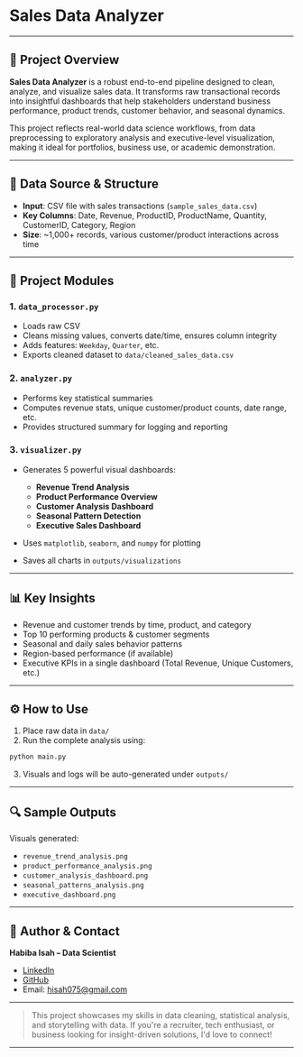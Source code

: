 # Sales Data Analyzer

---

## 🚀 Project Overview

**Sales Data Analyzer** is a robust end-to-end pipeline designed to clean, analyze, and visualize sales data. It transforms raw transactional records into insightful dashboards that help stakeholders understand business performance, product trends, customer behavior, and seasonal dynamics.

This project reflects real-world data science workflows, from data preprocessing to exploratory analysis and executive-level visualization, making it ideal for portfolios, business use, or academic demonstration.

---

## 📆 Data Source & Structure

* **Input**: CSV file with sales transactions (`sample_sales_data.csv`)
* **Key Columns**: Date, Revenue, ProductID, ProductName, Quantity, CustomerID, Category, Region
* **Size**: \~1,000+ records, various customer/product interactions across time

---

## 🧰 Project Modules

### 1. `data_processor.py`

* Loads raw CSV
* Cleans missing values, converts date/time, ensures column integrity
* Adds features: `Weekday`, `Quarter`, etc.
* Exports cleaned dataset to `data/cleaned_sales_data.csv`

### 2. `analyzer.py`

* Performs key statistical summaries
* Computes revenue stats, unique customer/product counts, date range, etc.
* Provides structured summary for logging and reporting

### 3. `visualizer.py`

* Generates 5 powerful visual dashboards:

  * **Revenue Trend Analysis**
  * **Product Performance Overview**
  * **Customer Analysis Dashboard**
  * **Seasonal Pattern Detection**
  * **Executive Sales Dashboard**
* Uses `matplotlib`, `seaborn`, and `numpy` for plotting
* Saves all charts in `outputs/visualizations`

---

## 📊 Key Insights

* Revenue and customer trends by time, product, and category
* Top 10 performing products & customer segments
* Seasonal and daily sales behavior patterns
* Region-based performance (if available)
* Executive KPIs in a single dashboard (Total Revenue, Unique Customers, etc.)

---

## ⚙️ How to Use

1. Place raw data in `data/`
2. Run the complete analysis using:

```bash
python main.py
```

3. Visuals and logs will be auto-generated under `outputs/`

---

## 🔍 Sample Outputs

Visuals generated:

* `revenue_trend_analysis.png`
* `product_performance_analysis.png`
* `customer_analysis_dashboard.png`
* `seasonal_patterns_analysis.png`
* `executive_dashboard.png`

---

## 💼 Author & Contact

**Habiba Isah – Data Scientist**

* [LinkedIn](https://www.linkedin.com/in/habiba-isah-6120241a3/)
* [GitHub](https://github.com/bibexaliyy)
* Email: [hisah075@gmail.com](mailto:hisah075@gmail.com)

---

> This project showcases my skills in data cleaning, statistical analysis, and storytelling with data. If you're a recruiter, tech enthusiast, or business looking for insight-driven solutions, I'd love to connect!

---
